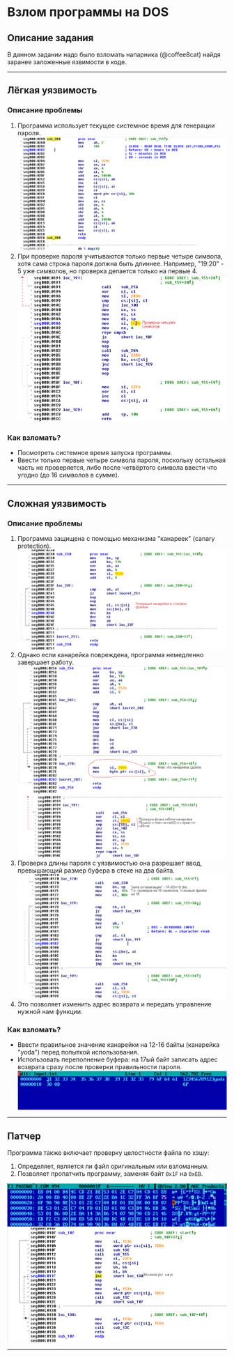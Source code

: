 # Взлом программы на DOS

## Описание задания

В данном задании надо было взломать напарника (@coffee8cat) найдя заранее заложенные язвимости в коде.

---

## Лёгкая уязвимость

### Описание проблемы
1. Программа использует текущее системное время для генерации пароля.
   ![Генерация пароля](img/image_1.png)
2. При проверке пароля учитываются только первые четыре символа, хотя сама строка пароля должна быть длиннее. Например, "19:20" - 5 уже символов, но проверка делается только на первые 4.
   ![Проверка только 4 символов](img/image_2.png)

### Как взломать?
- Посмотреть системное время запуска программы.
- Ввести только первые четыре символа пароля, поскольку остальная часть не проверяется, либо после четвёртого символа ввести что угодно (до 16 символов в сумме).

---

## Сложная уязвимость

### Описание проблемы
1. Программа защищена с помощью механизма "канареек" (canary protection).
   ![Использование канарейки](img/image_3.png)
2. Однако если канарейка повреждена, программа немедленно завершает работу.
   ![Гибель канарейки](img/image_4.png)
   ![Сброс кода](img/image_5.png)
3. Проверка длины пароля с уязвимостью она разрешает ввод, превышающий размер буфера в стеке на два байта.
   ![Ошибка проверки длины](img/image_6.png)
4. Это позволяет изменить адрес возврата и передать управление нужной нам функции.

### Как взломать?
- Ввести правильное значение канарейки на 12-16 байты (канарейка "yoda") перед попыткой использования.
- Использовать переполнение буфера: на 17ый байт записать адрес возврата сразу после проверки правильности пароля.
![Пример перезаписи адреса](img/image_7.png)
---

## Патчер

Программа также включает проверку целостности файла по хэшу:
1. Определяет, является ли файл оригинальным или взломанным.
2. Позволяет пропатчить программу, заменяя байт `0x1F` на `0xEB`.

![Патчинг байта](img/image_8.png)
![Дизасемблированный байт](img/image_9.png)

---

